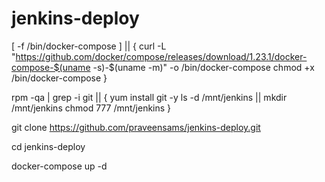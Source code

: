 # jenkins-deploy

[ -f /bin/docker-compose ] || {
curl -L "https://github.com/docker/compose/releases/download/1.23.1/docker-compose-$(uname -s)-$(uname -m)" -o /bin/docker-compose
chmod +x /bin/docker-compose
}

rpm -qa | grep -i git || {
yum install git -y
ls -d /mnt/jenkins || mkdir /mnt/jenkins 
chmod 777 /mnt/jenkins
}

git clone https://github.com/praveensams/jenkins-deploy.git

cd jenkins-deploy

docker-compose up -d 
